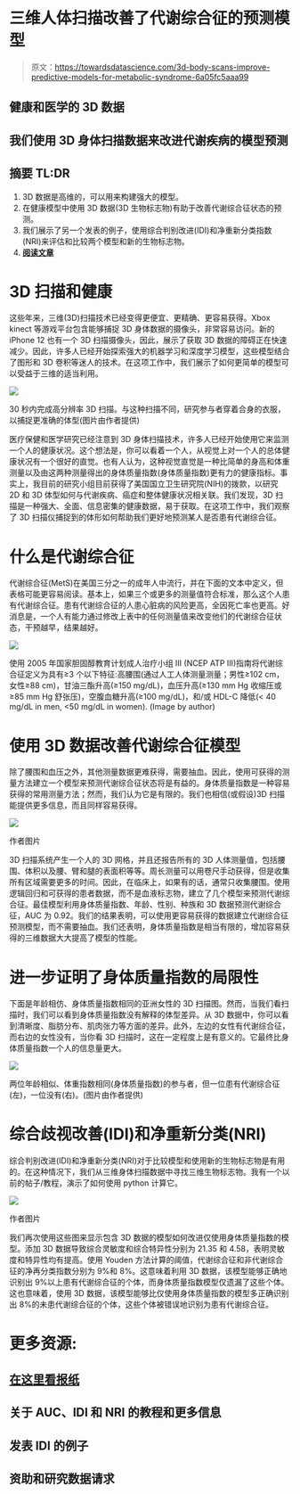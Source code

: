# 三维人体扫描改善了代谢综合征的预测模型

> 原文：<https://towardsdatascience.com/3d-body-scans-improve-predictive-models-for-metabolic-syndrome-6a05fc5aaa99>

## 健康和医学的 3D 数据

## 我们使用 3D 身体扫描数据来改进代谢疾病的模型预测

## 摘要 TL:DR

1.  3D 数据是高维的，可以用来构建强大的模型。
2.  在健康模型中使用 3D 数据(3D 生物标志物)有助于改善代谢综合征状态的预测。
3.  我们展示了另一个发表的例子，使用综合判别改进(IDI)和净重新分类指数(NRI)来评估和比较两个模型和新的生物标志物。
4.  [**阅读文章**](https://doi.org/10.1002/oby.23470)

# **3D 扫描和健康**

这些年来，三维(3D)扫描技术已经变得更便宜、更精确、更容易获得。Xbox kinect 等游戏平台包含能够捕捉 3D 身体数据的摄像头，非常容易访问。新的 iPhone 12 也有一个 3D 扫描摄像头，因此，展示了获取 3D 数据的障碍正在快速减少。因此，许多人已经开始探索强大的机器学习和深度学习模型，这些模型结合了图形和 3D 卷积等迷人的技术。在这项工作中，我们展示了如何更简单的模型可以受益于三维的适当利用。

![](img/a51297a4e025205744d1ebf8ce7fec5d.png)

30 秒内完成高分辨率 3D 扫描。与这种扫描不同，研究参与者穿着合身的衣服，以捕捉更准确的体型(图片由作者提供)

医疗保健和医学研究已经注意到 3D 身体扫描技术，许多人已经开始使用它来监测一个人的健康状况。这个想法是，你可以看着一个人，从视觉上对一个人的总体健康状况有一个很好的直觉。也有人认为，这种视觉直觉是一种比简单的身高和体重测量以及由这两种测量得出的身体质量指数(身体质量指数)更有力的健康指标。事实上，我目前的研究小组目前获得了美国国立卫生研究院(NIH)的拨款，以研究 2D 和 3D 体型如何与代谢疾病、癌症和整体健康状况相关联。我们发现，3D 扫描是一种强大、全面、信息密集的健康数据，易于获取。在这项工作中，我们观察了 3D 扫描仪捕捉到的体形如何帮助我们更好地预测某人是否患有代谢综合征。

# **什么是代谢综合征**

代谢综合征(MetS)在美国三分之一的成年人中流行，并在下面的文本中定义，但表格可能更容易阅读。基本上，如果三个或更多的测量值符合标准，那么这个人患有代谢综合征。患有代谢综合征的人患心脏病的风险更高，全因死亡率也更高。好消息是，一个人有能力通过修改上表中的任何测量值来改变他们的代谢综合征状态，干预越早，结果越好。

![](img/7b6b69286307484901f4757ffa0b9847.png)

使用 2005 年国家胆固醇教育计划成人治疗小组 III (NCEP ATP III)指南将代谢综合征定义为具有≥3 个以下特征:高腰围(通过人工人体测量测量；男性≥102 cm，女性≥88 cm)，甘油三酯升高(≥150 mg/dL)，血压升高(≥130 mm Hg 收缩压或≥85 mm Hg 舒张压)，空腹血糖升高(≥100 mg/dL)，和/或 HDL-C 降低(< 40 mg/dL in men, <50 mg/dL in women). (Image by author)

# **使用 3D 数据改善代谢综合征模型**

除了腰围和血压之外，其他测量数据更难获得，需要抽血。因此，使用可获得的测量方法建立一个模型来预测代谢综合征状态将是有益的。身体质量指数是一种容易获得的常用测量方法；然而，我们认为它是有限的。我们也相信(或假设)3D 扫描能提供更多信息，而且同样容易获得。

![](img/a304f97111391d79d6eeef0f8ff2155b.png)

作者图片

3D 扫描系统产生一个人的 3D 网格，并且还报告所有的 3D 人体测量值，包括腰围、体积以及腰、臂和腿的表面积等等。周长测量可以用卷尺手动获得，但是收集所有区域需要更多的时间。因此，在临床上，如果有的话，通常只收集腰围。使用逻辑回归和可获得的患者数据，而不是血液标志物，建立了几个模型来预测代谢综合征。最佳模型利用身体质量指数、年龄、性别、种族和 3D 数据预测代谢综合征，AUC 为 0.92。我们的结果表明，可以使用更容易获得的数据建立代谢综合征预测模型，而不需要抽血。我们还表明，身体质量指数是相当有限的，增加容易获得的三维数据大大提高了模型的性能。

# **进一步证明了身体质量指数的局限性**

下面是年龄相仿、身体质量指数相同的亚洲女性的 3D 扫描图。然而，当我们看扫描时，我们可以看到身体质量指数没有解释的体型差异。从 3D 数据中，你可以看到清晰度、脂肪分布、肌肉张力等方面的差异。此外，左边的女性有代谢综合征，而右边的女性没有，当你看 3D 扫描时，这在一定程度上是有意义的。它最终比身体质量指数一个人的信息量更大。

![](img/5fed7487e0e36300586c23c04e0b144a.png)

两位年龄相似、体重指数相同(身体质量指数)的参与者，但一位患有代谢综合征(左)，一位没有(右)。(图片由作者提供)

# **综合歧视改善(IDI)和净重新分类(NRI)**

综合判别改进(IDI)和净重新分类(NRI)对于比较模型和使用新的生物标志物是有用的。在这种情况下，我们从三维身体扫描数据中寻找三维生物标志物。我有一个以前的帖子/教程，演示了如何使用 python 计算它。

![](img/85805caea43abe4cdd295b52a6d1a81a.png)

作者图片

我们再次使用这些图来显示包含 3D 数据的模型如何改进仅使用身体质量指数的模型。添加 3D 数据导致综合灵敏度和综合特异性分别为 21.35 和 4.58，表明灵敏度和特异性均有提高。使用 Youden 方法计算的阈值，代谢综合征和非代谢综合征的净再分类指数分别为 9%和 8%。这意味着利用 3D 数据，该模型能够正确地识别出 9%以上患有代谢综合征的个体，而身体质量指数模型仅遗漏了这些个体。这也意味着，使用 3D 数据，该模型能够比仅使用身体质量指数的模型多正确识别出 8%的未患代谢综合征的个体，这些个体被错误地识别为患有代谢综合征。

# **更多资源:**

## [在这里看报纸](https://doi.org/10.1002/oby.23470)

## 关于 AUC、IDI 和 NRI 的教程和更多信息

[](/area-under-the-curve-and-beyond-f87a8ec6937b)  [](https://www.lambertleong.com/thoughts/AUC-IDI-NRI#idi_plot)  [](https://github.com/LambertLeong/AUC_NRI_IDI_python_functions)  

## **发表 IDI 的例子**

[](https://www.nature.com/articles/s43856-021-00024-0#Fig3)  [](/compositional-breast-imaging-with-artificial-intelligence-to-improve-cancer-detection-c5f8f38f2266)  

## **资助和研究数据请求**

[](https://shapeup.shepherdresearchlab.org/) 